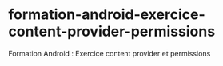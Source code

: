 # formation-android-exercice-content-provider-permissions
Formation Android : Exercice content provider et permissions
